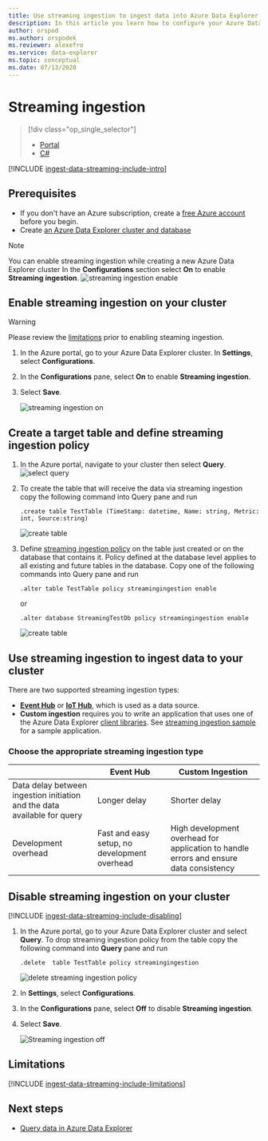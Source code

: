 ```yaml
---
title: Use streaming ingestion to ingest data into Azure Data Explorer
description: In this article you learn how to configure your Azure Data Explorer cluster using Azure Portal and start loading data with streaming ingestion.
author: orspod
ms.author: orspodek
ms.reviewer: alexefro
ms.service: data-explorer
ms.topic: conceptual
ms.date: 07/13/2020
---
```


# Streaming ingestion

> [!div class="op_single_selector"]
> * [Portal](ingest-data-streaming.md)
> * [C#](ingest-data-streaming-csharp.md)

[!INCLUDE [ingest-data-streaming-include-intro](includes/ingest-data-streaming-include-intro.md)]

## Prerequisites

* If you don't have an Azure subscription, create a [free Azure account](https://azure.microsoft.com/free/) before you begin.
* Create [an Azure Data Explorer cluster and database](create-cluster-database-portal.md)
> [!NOTE]
>You can enable streaming ingestion while creating a new Azure Data Explorer cluster
>In the **Configurations** section select **On** to enable **Streaming ingestion**.
>![streaming ingestion enable](media/ingest-data-streaming/cluster-creation-enable-streaming.png)

## Enable streaming ingestion on your cluster

> [!WARNING]
> Please review the [limitations](#limitations) prior to enabling steaming ingestion.

1. In the Azure portal, go to your Azure Data Explorer cluster. In **Settings**, select **Configurations**. 
1. In the **Configurations** pane, select **On** to enable **Streaming ingestion**.
1. Select **Save**.
 
    ![streaming ingestion on](media/ingest-data-streaming/streaming-ingestion-on.png)

## Create a target table and define streaming ingestion policy

1. In the Azure portal, navigate to your cluster then select **Query**.
![select query](media/ingest-data-streaming/cluster-select-query-tab.png) 

1. To create the table that will receive the data via streaming ingestion copy the following command into Query pane and run
    ```Kusto
    .create table TestTable (TimeStamp: datetime, Name: string, Metric: int, Source:string)
    ```
    ![create table](media/ingest-data-streaming/create-table.png) 

1. Define [streaming ingestion policy](kusto/management/streamingingestionpolicy.md) on the table just created or on the database that contains it. Policy defined at the database level applies to all existing and future tables in the database. Copy one of the following commands into Query pane and run
    ```kusto
    .alter table TestTable policy streamingingestion enable
    ```
    or
    ```kusto
    .alter database StreamingTestDb policy streamingingestion enable
    ```
    ![create table](media/ingest-data-streaming/define-streamingingestion-policy.png) 


## Use streaming ingestion to ingest data to your cluster

There are two supported streaming ingestion types:

* [**Event Hub**](ingest-data-event-hub.md) or [**IoT Hub**](ingest-data-iot-hub.md), which is used as a data source.
* **Custom ingestion** requires you to write an application that uses one of the Azure Data Explorer [client libraries](kusto/api/client-libraries.md). See [streaming ingestion sample](https://github.com/Azure/azure-kusto-samples-dotnet/tree/master/client/StreamingIngestionSample) for a sample application.

### Choose the appropriate streaming ingestion type

|   |Event Hub  |Custom Ingestion  |
|---------|---------|---------|
|Data delay between ingestion initiation and the data available for query   |    Longer delay     |   Shorter delay      |
|Development overhead    |   Fast and easy setup, no development overhead    |   High development overhead for application to handle errors and ensure data consistency     |

## Disable streaming ingestion on your cluster

[!INCLUDE [ingest-data-streaming-include-disabling](includes/ingest-data-streaming-include-disabling.md)]
1. In the Azure portal, go to your Azure Data Explorer cluster and select **Query**.
To drop streaming ingestion policy from the table copy the following command into **Query** pane and run
    ```Kusto
    .delete  table TestTable policy streamingingestion 
    ```
    ![delete streaming ingestion policy](media/ingest-data-streaming/delete-streamingingestion-policy.png)

1. In **Settings**, select **Configurations**.
1. In the **Configurations** pane, select **Off** to disable **Streaming ingestion**.
1. Select **Save**.

    ![Streaming ingestion off](media/ingest-data-streaming/streaming-ingestion-off.png)

## Limitations

[!INCLUDE [ingest-data-streaming-include-limitations](includes/ingest-data-streaming-include-limitations.md)]

## Next steps

* [Query data in Azure Data Explorer](web-query-data.md)
